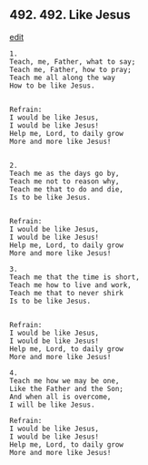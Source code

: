 
## 492.  492. Like Jesus
[edit](https://docs.google.com/document/d/1LYvmxZ2dxbykcqykaFopvZy2GDhzUwOD/edit?mode=html)






    1.
    Teach, me, Father, what to say;
    Teach me, Father, how to pray;
    Teach me all along the way
    How to be like Jesus.


    Refrain:
    I would be like Jesus,
    I would be like Jesus!
    Help me, Lord, to daily grow
    More and more like Jesus!


    2.
    Teach me as the days go by,
    Teach me not to reason why,
    Teach me that to do and die,
    Is to be like Jesus.


    Refrain:
    I would be like Jesus,
    I would be like Jesus!
    Help me, Lord, to daily grow
    More and more like Jesus!

    3.
    Teach me that the time is short,
    Teach me how to live and work,
    Teach me that to never shirk
    Is to be like Jesus.


    Refrain:
    I would be like Jesus,
    I would be like Jesus!
    Help me, Lord, to daily grow
    More and more like Jesus!

    4.
    Teach me how we may be one,
    Like the Father and the Son;
    And when all is overcome,
    I will be like Jesus.

    Refrain:
    I would be like Jesus,
    I would be like Jesus!
    Help me, Lord, to daily grow
    More and more like Jesus!

